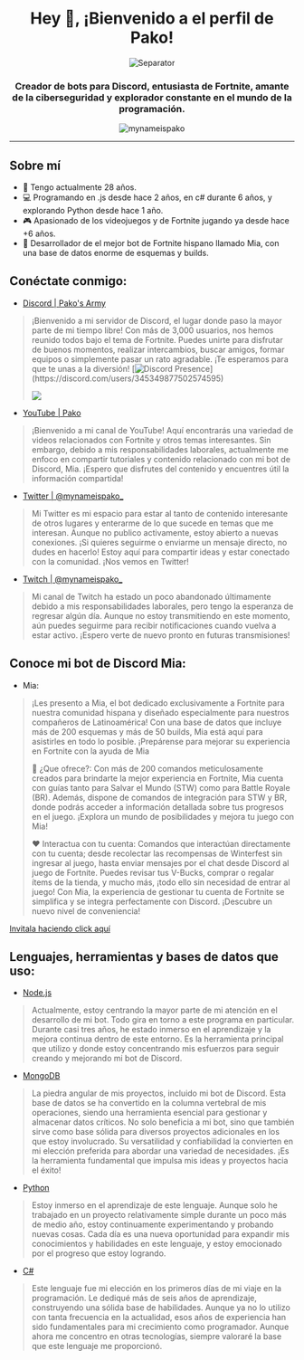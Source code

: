 <h1 align="center" style="border-bottom: none">Hey 👋, ¡Bienvenido a el perfil de Pako!</h1>
<p align="center"> <img src="https://media.discordapp.net/attachments/880106736181207072/1177059832294019132/257076709-25c73d00-10fb-4ec9-800a-2d2c08637fde_copia.png?ex=65712164&is=655eac64&hm=a1452dbe98d0db4a6af4527ac995a7e8acc01eda5b9b6248caeeb89848c3402d&=&format=webp&width=1025&height=11" alt="Separator" /></p>
<h3 align="center">Creador de bots para Discord, entusiasta de Fortnite, amante de la ciberseguridad y explorador constante en el mundo de la programación.</h3>
<p align="center"><img src="https://komarev.com/ghpvc/?username=mynameispako&label=Visitas%20del%20perfil&color=ff0067&style=flat-square" alt="mynameispako" /></p>
<hr/>

## Sobre mí

- 🌱 Tengo actualmente 28 años.
- 💻 Programando en .js desde hace 2 años, en c# durante 6 años, y explorando Python desde hace 1 año.
- 🎮 Apasionado de los videojuegos y de Fortnite jugando ya desde hace +6 años.
- 🤖 Desarrollador de el mejor bot de Fortnite hispano llamado Mia, con una base de datos enorme de esquemas y builds.

## Conéctate conmigo:

- [Discord | Pako's Army](https://dsc.gg/pakosarmy)
> ¡Bienvenido a mi servidor de Discord, el lugar donde paso la mayor parte de mi tiempo libre! Con más de 3,000 usuarios, nos hemos reunido todos bajo el tema de Fortnite. Puedes unirte para disfrutar de buenos momentos, realizar intercambios, buscar amigos, formar equipos o simplemente pasar un rato agradable. ¡Te esperamos para que te unas a la diversión!
> [![Discord Presence](https://lanyard.cnrad.dev/api/345349877502574595?theme=dark?showDisplayName=true?&idleMessage=Ahora%20mismo%20no%20estoy%20haciendo%20nada...)](https://discord.com/users/345349877502574595)
> 
> <a href="https://dsc.gg/pakosarmy"><img src="https://discord.com/api/guilds/756859004965093426/widget.png?style=banner2"></a>
- [YouTube | Pako](https://www.youtube.com/channel/UCnTmZG7LXK3HXcB2-FX-UVQ)
> ¡Bienvenido a mi canal de YouTube! Aquí encontrarás una variedad de videos relacionados con Fortnite y otros temas interesantes. Sin embargo, debido a mis responsabilidades laborales, actualmente me enfoco en compartir tutoriales y contenido relacionado con mi bot de Discord, Mia. ¡Espero que disfrutes del contenido y encuentres útil la información compartida! 
- [Twitter | @mynameispako_](https://twitter.com/mynameispako_)
> Mi Twitter es mi espacio para estar al tanto de contenido interesante de otros lugares y enterarme de lo que sucede en temas que me interesan. Aunque no publico activamente, estoy abierto a nuevas conexiones. ¡Si quieres seguirme o enviarme un mensaje directo, no dudes en hacerlo! Estoy aquí para compartir ideas y estar conectado con la comunidad. ¡Nos vemos en Twitter!
- [Twitch | @mynameispako_](https://www.twitch.tv/mynameispako_)
> Mi canal de Twitch ha estado un poco abandonado últimamente debido a mis responsabilidades laborales, pero tengo la esperanza de regresar algún día. Aunque no estoy transmitiendo en este momento, aún puedes seguirme para recibir notificaciones cuando vuelva a estar activo. ¡Espero verte de nuevo pronto en futuras transmisiones!

## Conoce mi bot de Discord Mia:

- Mia:
> ¡Les presento a Mia, el bot dedicado exclusivamente a Fortnite para nuestra comunidad hispana y diseñado especialmente para nuestros compañeros de Latinoamérica! Con una base de datos que incluye más de 200 esquemas y más de 50 builds, Mia está aquí para asistirles en todo lo posible. ¡Prepárense para mejorar su experiencia en Fortnite con la ayuda de Mia
> 
> 🌸 ¿Que ofrece?:
> Con más de 200 comandos meticulosamente creados para brindarte la mejor experiencia en Fortnite, Mia cuenta con guías tanto para Salvar el Mundo (STW) como para Battle Royale (BR). Además, dispone de comandos de integración para STW y BR, donde podrás acceder a información detallada sobre tus progresos en el juego. ¡Explora un mundo de posibilidades y mejora tu juego con Mia!
> 
> ❤️ Interactua con tu cuenta:
> Comandos que interactúan directamente con tu cuenta; desde recolectar las recompensas de Winterfest sin ingresar al juego, hasta enviar mensajes por el chat desde Discord al juego de Fortnite. Puedes revisar tus V-Bucks, comprar o regalar ítems de la tienda, y mucho más, ¡todo ello sin necesidad de entrar al juego! Con Mia, la experiencia de gestionar tu cuenta de Fortnite se simplifica y se integra perfectamente con Discord. ¡Descubre un nuevo nivel de conveniencia!

[Invitala haciendo click aquí](https://dsc.gg/miabot)

## Lenguajes, herramientas y bases de datos que uso:

- [Node.js](https://dsc.gg/pakosarmy)
> Actualmente, estoy centrando la mayor parte de mi atención en el desarrollo de mi bot. Todo gira en torno a este programa en particular. Durante casi tres años, he estado inmerso en el aprendizaje y la mejora continua dentro de este entorno. Es la herramienta principal que utilizo y donde estoy concentrando mis esfuerzos para seguir creando y mejorando mi bot de Discord.
- [MongoDB](https://dsc.gg/pakosarmy)
> La piedra angular de mis proyectos, incluido mi bot de Discord. Esta base de datos se ha convertido en la columna vertebral de mis operaciones, siendo una herramienta esencial para gestionar y almacenar datos críticos. No solo beneficia a mi bot, sino que también sirve como base sólida para diversos proyectos adicionales en los que estoy involucrado. Su versatilidad y confiabilidad la convierten en mi elección preferida para abordar una variedad de necesidades. ¡Es la herramienta fundamental que impulsa mis ideas y proyectos hacia el éxito!
- [Python](https://dsc.gg/pakosarmy)
> Estoy inmerso en el aprendizaje de este lenguaje. Aunque solo he trabajado en un proyecto relativamente simple durante un poco más de medio año, estoy continuamente experimentando y probando nuevas cosas. Cada día es una nueva oportunidad para expandir mis conocimientos y habilidades en este lenguaje, y estoy emocionado por el progreso que estoy logrando.
- [C#](https://dsc.gg/pakosarmy)
> Este lenguaje fue mi elección en los primeros días de mi viaje en la programación. Le dediqué más de seis años de aprendizaje, construyendo una sólida base de habilidades. Aunque ya no lo utilizo con tanta frecuencia en la actualidad, esos años de experiencia han sido fundamentales para mi crecimiento como programador. Aunque ahora me concentro en otras tecnologías, siempre valoraré la base que este lenguaje me proporcionó.
